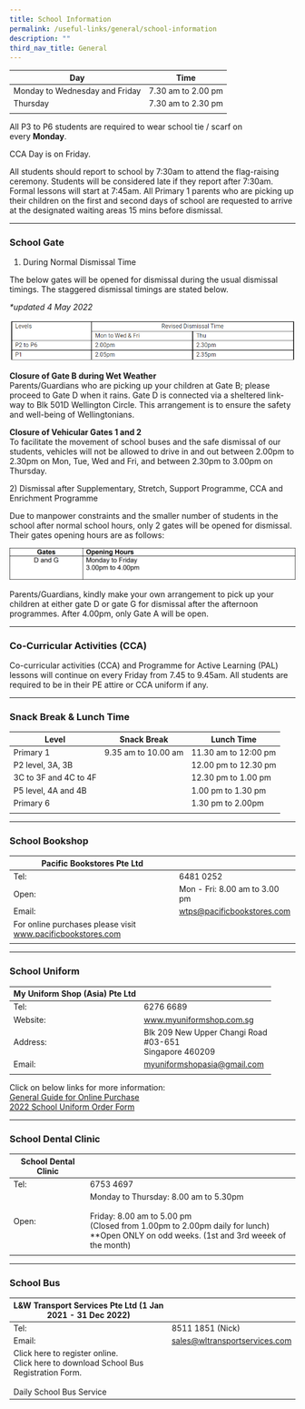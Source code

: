 ```yaml
---
title: School Information
permalink: /useful-links/general/school-information
description: ""
third_nav_title: General
---
```

| Day | Time |
|---|---|
| Monday to Wednesday and Friday | 7.30 am to 2.00 pm |
| Thursday | 7.30 am to 2.30 pm |
| | |

All P3 to P6 students are required to wear school tie / scarf on every **Monday**.

CCA Day is on Friday.

All students should report to school by 7:30am to attend the flag-raising ceremony. Students will be considered late if they report after 7:30am. Formal lessons will start at 7:45am. All Primary 1 parents who are picking up their children on the first and second days of school are requested to arrive at the designated waiting areas 15 mins before dismissal.

--------
### School Gate

1) During Normal Dismissal Time  

The below gates will be opened for dismissal during the usual dismissal timings. The staggered dismissal timings are stated below.

_\*updated 4 May 2022_

![](/images/DISMISSAL%20TIME.png)

**Closure of Gate B during Wet Weather** <br>
Parents/Guardians who are picking up your children at Gate B; please proceed to Gate D when it rains. Gate D is connected via a sheltered link-way to Blk 501D Wellington Circle. This arrangement is to ensure the safety and well-being of Wellingtonians.

**Closure of Vehicular Gates 1 and 2** <br>
To facilitate the movement of school buses and the safe dismissal of our students, vehicles will not be allowed to drive in and out between 2.00pm to 2.30pm on Mon, Tue, Wed and Fri, and between 2.30pm to 3.00pm on Thursday.

2) Dismissal after Supplementary, Stretch, Support Programme, CCA and Enrichment Programme

Due to manpower constraints and the smaller number of students in the school after normal school hours, only 2 gates will be opened for dismissal. Their gates opening hours are as follows:

![](/images/GATEHOURS2.png)

Parents/Guardians, kindly make your own arrangement to pick up your children at either gate D or gate G for dismissal after the afternoon programmes. After 4.00pm, only Gate A will be open.

--------

### Co-Curricular Activities (CCA)

Co-curricular activities (CCA) and Programme for Active Learning (PAL) lessons will continue on every Friday from 7.45 to 9.45am. All students are required to be in their PE attire or CCA uniform if any.

---------

### Snack Break & Lunch Time

| Level | Snack Break | Lunch Time |
|---|---|---|
| Primary 1 | 9.35 am to 10.00 am | 11.30 am to 12:00 pm |
|  P2 level, 3A, 3B |  | 12.00 pm to 12.30 pm  |
|  3C to 3F and 4C to 4F |  | 12.30 pm to 1.00 pm  |
| P5 level, 4A and 4B |  | 1.00 pm to 1.30 pm |
| Primary 6 |  | 1.30 pm to 2.00pm |
| | | |

---------

### School Bookshop

| Pacific Bookstores Pte Ltd |  |
|---|---|
| Tel:  | 6481 0252 |
| Open: | Mon - Fri:  8.00 am to 3.00 pm |
| Email: | wtps@pacificbookstores.com |
| For online purchases please visit www.pacificbookstores.com |  |
| | | 

------

### School Uniform

| My Uniform Shop (Asia) Pte Ltd |  |
|---|---|
| Tel: | 6276 6689 |
| Website: | www.myuniformshop.com.sg |
| Address: | Blk 209 New Upper Changi Road<br>#03-651 <br>Singapore 460209 |
| Email:  | myuniformshopasia@gmail.com |
| | |

Click on below links for more information:  
[General Guide for Online Purchase](/files/My%20Uniform%20Shop%20ASIA%20Pte%20Ltd%20-%20General%20Guide%20to%20Online%20Purchase.pdf) <br>
[2022 School Uniform Order Form](/files/My%20Uniform%20Shop%20ASIA%20Pte%20Ltd%20-%202022%20Order%20Form.pdf)

------

### School Dental Clinic

| School Dental Clinic |  |
|---|---|
| Tel: | 6753 4697 |
| Open: | Monday to Thursday: 8.00 am to 5.30pm<br><br>Friday: 8.00 am to 5.00 pm <br>(Closed from 1.00pm to 2.00pm daily for lunch)<br> **Open ONLY on odd weeks. (1st and 3rd weeek of the month) |
| | |

--------------

### School Bus

| L&W Transport Services Pte Ltd (1 Jan 2021 - 31 Dec 2022) |  |
|---|---|
| Tel: | 8511 1851 (Nick)  |
| Email: | [sales@wltransportservices.com](mailto:sales@wltransportservices.com) |
| Click here to register online.<br>Click here  to download School Bus Registration Form.<br><br>Daily School Bus Service |  |